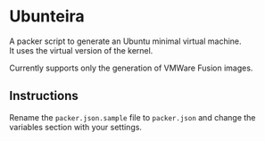 # Ubunteira

A packer script to generate an Ubuntu minimal virtual machine.  
It uses the virtual version of the kernel.

Currently supports only the generation of VMWare Fusion images.

## Instructions

Rename the `packer.json.sample` file to `packer.json` and change the variables section with your settings.
